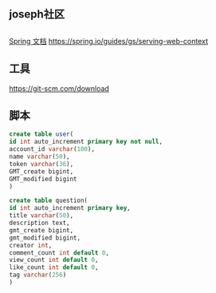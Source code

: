 ## joseph社区


##
[Spring 文档](https://spring.io/guides)
https://spring.io/guides/gs/serving-web-context



## 工具
https://git-scm.com/download

## 脚本
```sql
create table user(
id int auto_increment primary key not null,
account_id varchar(100),
name varchar(50),
token varchar(36),
GMT_create bigint,
GMT_modified bigint
)
```
```sql
create table question(
id int auto_increment primary key,
title varchar(50),
description text,
gmt_create bigint,
gmt_modified bigint,
creator int,
comment_count int default 0,
view_count int default 0,
like_count int default 0,
tag varchar(256)
)
```